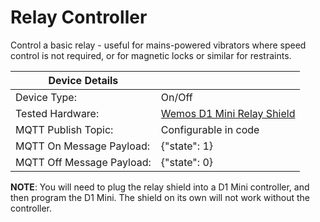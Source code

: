 # Relay Controller

Control a basic relay - useful for mains-powered vibrators where speed control is not required, or for magnetic locks or similar for restraints.

| Device Details ||
|----------------|-|
| Device Type:   | On/Off |
| Tested Hardware: | [Wemos D1 Mini Relay Shield](https://www.wemos.cc/en/latest/d1_mini_shield/relay.html) |
| MQTT Publish Topic: | Configurable in code |
| MQTT On Message Payload: | {"state": 1} |
| MQTT Off Message Payload: | {"state": 0} |

**NOTE**: You will need to plug the relay shield into a D1 Mini controller, and then program the D1 Mini.  The shield on its own will not work without the controller.
